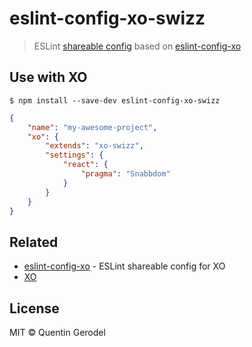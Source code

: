 # eslint-config-xo-swizz
> ESLint [shareable config](http://eslint.org/docs/developer-guide/shareable-configs.html) based on [eslint-config-xo](https://github.com/sindresorhus/eslint-config-xo)


## Use with XO

```
$ npm install --save-dev eslint-config-xo-swizz
```

```json
{
	"name": "my-awesome-project",
	"xo": {
		"extends": "xo-swizz",
		"settings": {
			"react": {
				"pragma": "Snabbdom"
			}
		}
	}
}
```


## Related

- [eslint-config-xo](https://github.com/sindresorhus/eslint-config-xo) - ESLint shareable config for XO
- [XO](https://github.com/sindresorhus/xo)


## License

MIT © Quentin Gerodel

